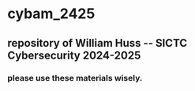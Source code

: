 # cybam_2425
## repository of William Huss -- SICTC Cybersecurity 2024-2025
### please use these materials wisely.
